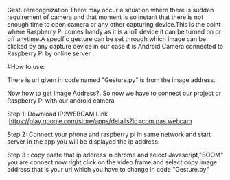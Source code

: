 Gesturerecognization
There may occur a situation where there is sudden requirement of camera and that moment is so  instant that there is not enough time to open camera or any other capturing device.This is the point where Raspberry Pi comes handy as it is a IoT device it can be turned on or off anytime.A specific gesture can be set through which image can be clicked by any capture device in our case it is Android Camera connected to Raspberry Pi by online server . 

#How to use:

There is url given in code named "Gesture.py" is from the image address.

Now how to get Image Address?. So now we have to connect our project or Raspberry Pi with our android camera

Step 1: Download IP2WEBCAM Link :https://play.google.com/store/apps/details?id=com.pas.webcam

Step 2: Connect your phone and raspberry pi in same network and start server in the app you will be displayed the ip address.

Step 3 : copy paste that ip address in chrome and select Javascript,"BOOM" you are connect now right click on the video frame and select copy image address that is your url which you have to change in code "Gesture.py"
